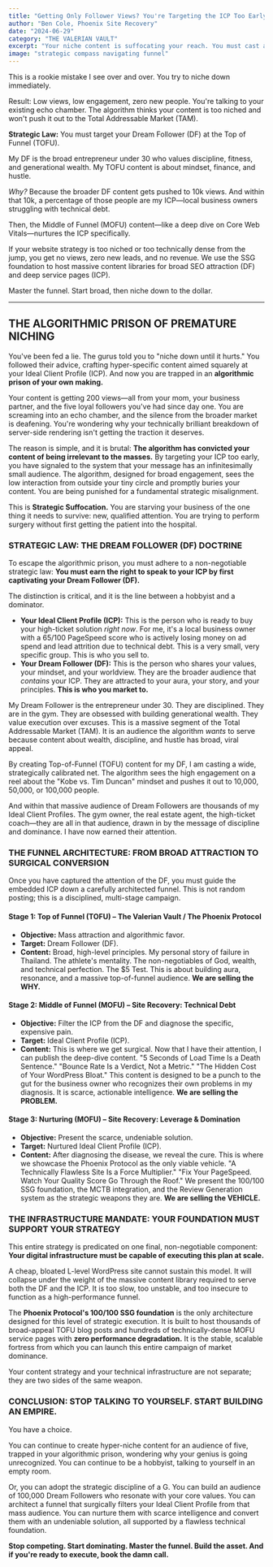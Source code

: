 ```yaml
---
title: "Getting Only Follower Views? You're Targeting the ICP Too Early. Strategic Misalignment."
author: "Ben Cole, Phoenix Site Recovery"
date: "2024-06-29"
category: "THE VALERIAN VAULT"
excerpt: "Your niche content is suffocating your reach. You must cast a wider net (Dream Follower) to attract the algorithm's favor before you can target your Ideal Client Profile (ICP)."
image: "strategic compass navigating funnel"
---
```


This is a rookie mistake I see over and over. You try to niche down immediately.

Result: Low views, low engagement, zero new people. You're talking to your existing echo chamber. The algorithm thinks your content is too niched and won't push it out to the Total Addressable Market (TAM).

**Strategic Law:** You must target your Dream Follower (DF) at the Top of Funnel (TOFU).

My DF is the broad entrepreneur under 30 who values discipline, fitness, and generational wealth. My TOFU content is about mindset, finance, and hustle.

*Why?* Because the broader DF content gets pushed to 10k views. And within that 10k, a percentage of those people are my ICP—local business owners struggling with technical debt.

Then, the Middle of Funnel (MOFU) content—like a deep dive on Core Web Vitals—nurtures the ICP specifically.

If your website strategy is too niched or too technically dense from the jump, you get no views, zero new leads, and no revenue. We use the SSG foundation to host massive content libraries for broad SEO attraction (DF) and deep service pages (ICP).

Master the funnel. Start broad, then niche down to the dollar.

---

## THE ALGORITHMIC PRISON OF PREMATURE NICHING

You've been fed a lie. The gurus told you to "niche down until it hurts." You followed their advice, crafting hyper-specific content aimed squarely at your Ideal Client Profile (ICP). And now you are trapped in an **algorithmic prison of your own making.**

Your content is getting 200 views—all from your mom, your business partner, and the five loyal followers you've had since day one. You are screaming into an echo chamber, and the silence from the broader market is deafening. You're wondering why your technically brilliant breakdown of server-side rendering isn't getting the traction it deserves.

The reason is simple, and it is brutal: **The algorithm has convicted your content of being irrelevant to the masses.** By targeting your ICP too early, you have signaled to the system that your message has an infinitesimally small audience. The algorithm, designed for broad engagement, sees the low interaction from outside your tiny circle and promptly buries your content. You are being punished for a fundamental strategic misalignment.

This is **Strategic Suffocation.** You are starving your business of the one thing it needs to survive: new, qualified attention. You are trying to perform surgery without first getting the patient into the hospital.

### STRATEGIC LAW: THE DREAM FOLLOWER (DF) DOCTRINE

To escape the algorithmic prison, you must adhere to a non-negotiable strategic law: **You must earn the right to speak to your ICP by first captivating your Dream Follower (DF).**

The distinction is critical, and it is the line between a hobbyist and a dominator.

*   **Your Ideal Client Profile (ICP):** This is the person who is ready to buy your high-ticket solution *right now*. For me, it's a local business owner with a 65/100 PageSpeed score who is actively losing money on ad spend and lead attrition due to technical debt. This is a very small, very specific group. This is who you sell to.
*   **Your Dream Follower (DF):** This is the person who shares your values, your mindset, and your worldview. They are the broader audience that *contains* your ICP. They are attracted to your aura, your story, and your principles. **This is who you market to.**

My Dream Follower is the entrepreneur under 30. They are disciplined. They are in the gym. They are obsessed with building generational wealth. They value execution over excuses. This is a massive segment of the Total Addressable Market (TAM). It is an audience the algorithm *wants* to serve because content about wealth, discipline, and hustle has broad, viral appeal.

By creating Top-of-Funnel (TOFU) content for my DF, I am casting a wide, strategically calibrated net. The algorithm sees the high engagement on a reel about the "Kobe vs. Tim Duncan" mindset and pushes it out to 10,000, 50,000, or 100,000 people.

And within that massive audience of Dream Followers are thousands of my Ideal Client Profiles. The gym owner, the real estate agent, the high-ticket coach—they are all in that audience, drawn in by the message of discipline and dominance. I have now earned their attention.

### THE FUNNEL ARCHITECTURE: FROM BROAD ATTRACTION TO SURGICAL CONVERSION

Once you have captured the attention of the DF, you must guide the embedded ICP down a carefully architected funnel. This is not random posting; this is a disciplined, multi-stage campaign.

#### **Stage 1: Top of Funnel (TOFU) – The Valerian Vault / The Phoenix Protocol**

*   **Objective:** Mass attraction and algorithmic favor.
*   **Target:** Dream Follower (DF).
*   **Content:** Broad, high-level principles. My personal story of failure in Thailand. The athlete's mentality. The non-negotiables of God, wealth, and technical perfection. The $5 Test. This is about building aura, resonance, and a massive top-of-funnel audience. **We are selling the WHY.**

#### **Stage 2: Middle of Funnel (MOFU) – Site Recovery: Technical Debt**

*   **Objective:** Filter the ICP from the DF and diagnose the specific, expensive pain.
*   **Target:** Ideal Client Profile (ICP).
*   **Content:** This is where we get surgical. Now that I have their attention, I can publish the deep-dive content. "5 Seconds of Load Time Is a Death Sentence." "Bounce Rate Is a Verdict, Not a Metric." "The Hidden Cost of Your WordPress Bloat." This content is designed to be a punch to the gut for the business owner who recognizes their own problems in my diagnosis. It is scarce, actionable intelligence. **We are selling the PROBLEM.**

#### **Stage 3: Nurturing (MOFU) – Site Recovery: Leverage & Domination**

*   **Objective:** Present the scarce, undeniable solution.
*   **Target:** Nurtured Ideal Client Profile (ICP).
*   **Content:** After diagnosing the disease, we reveal the cure. This is where we showcase the Phoenix Protocol as the only viable vehicle. "A Technically Flawless Site Is a Force Multiplier." "Fix Your PageSpeed. Watch Your Quality Score Go Through the Roof." We present the 100/100 SSG foundation, the MCTB integration, and the Review Generation system as the strategic weapons they are. **We are selling the VEHICLE.**

### THE INFRASTRUCTURE MANDATE: YOUR FOUNDATION MUST SUPPORT YOUR STRATEGY

This entire strategy is predicated on one final, non-negotiable component: **Your digital infrastructure must be capable of executing this plan at scale.**

A cheap, bloated L-level WordPress site cannot sustain this model. It will collapse under the weight of the massive content library required to serve both the DF and the ICP. It is too slow, too unstable, and too insecure to function as a high-performance funnel.

The **Phoenix Protocol's 100/100 SSG foundation** is the only architecture designed for this level of strategic execution. It is built to host thousands of broad-appeal TOFU blog posts and hundreds of technically-dense MOFU service pages with **zero performance degradation.** It is the stable, scalable fortress from which you can launch this entire campaign of market dominance.

Your content strategy and your technical infrastructure are not separate; they are two sides of the same weapon.

### CONCLUSION: STOP TALKING TO YOURSELF. START BUILDING AN EMPIRE.

You have a choice.

You can continue to create hyper-niche content for an audience of five, trapped in your algorithmic prison, wondering why your genius is going unrecognized. You can continue to be a hobbyist, talking to yourself in an empty room.

Or, you can adopt the strategic discipline of a G. You can build an audience of 100,000 Dream Followers who resonate with your core values. You can architect a funnel that surgically filters your Ideal Client Profile from that mass audience. You can nurture them with scarce intelligence and convert them with an undeniable solution, all supported by a flawless technical foundation.

**Stop competing. Start dominating. Master the funnel. Build the asset. And if you're ready to execute, book the damn call.**